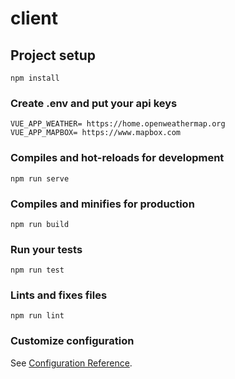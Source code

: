 # client

## Project setup
```
npm install
```

### Create .env and put your api keys
```
VUE_APP_WEATHER= https://home.openweathermap.org
VUE_APP_MAPBOX= https://www.mapbox.com
```


### Compiles and hot-reloads for development
```
npm run serve
```

### Compiles and minifies for production
```
npm run build
```

### Run your tests
```
npm run test
```

### Lints and fixes files
```
npm run lint
```

### Customize configuration
See [Configuration Reference](https://cli.vuejs.org/config/).
